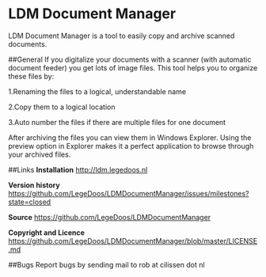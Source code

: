 LDM Document Manager
====================
LDM Document Manager is a tool to easily copy and archive scanned documents.


##General
If you digitalize your documents with a scanner (with automatic document feeder) you get lots of image files. This tool helps you to organize these files by:

1.Renaming the files to a logical, understandable name

2.Copy them to a logical location

3.Auto number the files if there are multiple files for one document


After archiving the files you can view them in Windows Explorer. Using the preview option in Explorer makes it a perfect application to browse through your archived files.


##Links
**Installation**          http://ldm.legedoos.nl

**Version history**       https://github.com/LegeDoos/LDMDocumentManager/issues/milestones?state=closed 

**Source**                https://github.com/LegeDoos/LDMDocumentManager

**Copyright and Licence** https://github.com/LegeDoos/LDMDocumentManager/blob/master/LICENSE.md



##Bugs
Report bugs by sending mail to rob at cilissen dot nl



